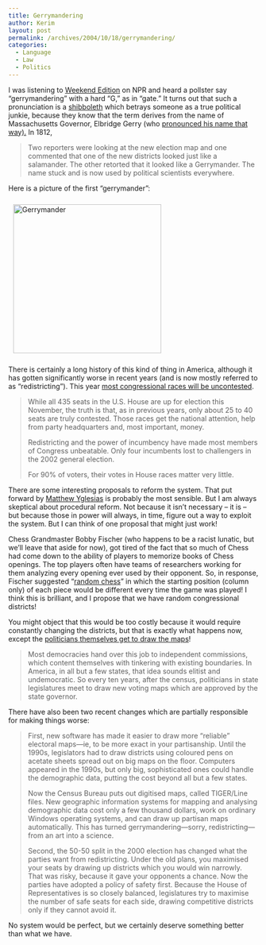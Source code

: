 ```yaml
---
title: Gerrymandering
author: Kerim
layout: post
permalink: /archives/2004/10/18/gerrymandering/
categories:
  - Language
  - Law
  - Politics
---
```

I was listening to <a href="http://www.npr.org/rundowns/rundown.php?prgDate=17-Oct-2004&#38;prgId=10" onclick="_gaq.push(['_trackEvent', 'outbound-article', 'http://www.npr.org/rundowns/rundown.php?prgDate=17-Oct-2004&prgId=10', 'Weekend Edition']);" >Weekend Edition</a> on NPR and heard a pollster say &#8220;gerrymandering&#8221; with a hard &#8220;G,&#8221; as in &#8220;gate.&#8221; It turns out that such a pronunciation is a <a href="http://en.wikipedia.org/wiki/Shibboleth" onclick="_gaq.push(['_trackEvent', 'outbound-article', 'http://en.wikipedia.org/wiki/Shibboleth', ' shibboleth']);" > shibboleth</a> which betrays someone as a true political junkie, because they know that the term derives from the name of Massachusetts Governor, Elbridge Gerry (who <a href="http://en.wikipedia.org/wiki/Gerrymandering#Origins_of_the_term" onclick="_gaq.push(['_trackEvent', 'outbound-article', 'http://en.wikipedia.org/wiki/Gerrymandering#Origins_of_the_term', 'pronounced his name that way).']);" >pronounced his name that way).</a> In 1812,

> Two reporters were looking at the new election map and one commented that one of the new districts looked just like a salamander. The other retorted that it looked like a Gerrymander. The name stuck and is now used by political scientists everywhere.

Here is a picture of the first &#8220;gerrymander&#8221;:

<img src="http://test.oxus.net/images/Gerrymander.jpeg" height="300" width="298" border="0" hspace="10" vspace="10" alt="Gerrymander" title="Gerrymander" />

There is certainly a long history of this kind of thing in America, although it has gotten significantly worse in recent years (and is now mostly referred to as &#8220;redistricting&#8221;). This year <a href="http://www.usatoday.com/news/politicselections/nation/ushouse/2004-10-04-uncontested-house_x.htm?POE=NEWISVA" onclick="_gaq.push(['_trackEvent', 'outbound-article', 'http://www.usatoday.com/news/politicselections/nation/ushouse/2004-10-04-uncontested-house_x.htm?POE=NEWISVA', 'most congressional races will be uncontested']);" >most congressional races will be uncontested</a>.

> While all 435 seats in the U.S. House are up for election this November, the truth is that, as in previous years, only about 25 to 40 seats are truly contested. Those races get the national attention, help from party headquarters and, most important, money.
> 
> Redistricting and the power of incumbency have made most members of Congress unbeatable. Only four incumbents lost to challengers in the 2002 general election.
> 
> For 90% of voters, their votes in House races matter very little.

There are some interesting proposals to reform the system. That put forward by <a href="http://yglesias.typepad.com/matthew/2004/09/gerrymandering.html" onclick="_gaq.push(['_trackEvent', 'outbound-article', 'http://yglesias.typepad.com/matthew/2004/09/gerrymandering.html', 'Matthew Yglesias']);" >Matthew Yglesias</a> is probably the most sensible. But I am always skeptical about procedural reform. Not because it isn&#8217;t necessary &#8211; it is &#8211; but because those in power will always, in time, figure out a way to exploit the system. But I can think of one proposal that might just work!

Chess Grandmaster Bobby Fischer (who happens to be a racist lunatic, but we&#8217;ll leave that aside for now), got tired of the fact that so much of Chess had come down to the ability of players to memorize books of Chess openings. The top players often have teams of researchers working for them analyzing every opening ever used by their opponent. So, in response, Fischer suggested &#8220;<a href="http://en.wikipedia.org/wiki/Fischer_Random_Chess" onclick="_gaq.push(['_trackEvent', 'outbound-article', 'http://en.wikipedia.org/wiki/Fischer_Random_Chess', 'random chess']);" >random chess</a>&#8221; in which the starting position (column only) of each piece would be different every time the game was played! I think this is brilliant, and I propose that we have random congressional districts!

You might object that this would be too costly because it would require constantly changing the districts, but that is exactly what happens now, except the <a href="http://www.economist.com/world/na/displaystory.cfm?story_id=1099030" onclick="_gaq.push(['_trackEvent', 'outbound-article', 'http://www.economist.com/world/na/displaystory.cfm?story_id=1099030', 'politicians themselves get to draw the maps']);" >politicians themselves get to draw the maps</a>!

> Most democracies hand over this job to independent commissions, which content themselves with tinkering with existing boundaries. In America, in all but a few states, that idea sounds elitist and undemocratic. So every ten years, after the census, politicians in state legislatures meet to draw new voting maps which are approved by the state governor. 

There have also been two recent changes which are partially responsible for making things worse:

> First, new software has made it easier to draw more “reliable” electoral maps—ie, to be more exact in your partisanship. Until the 1990s, legislators had to draw districts using coloured pens on acetate sheets spread out on big maps on the floor. Computers appeared in the 1990s, but only big, sophisticated ones could handle the demographic data, putting the cost beyond all but a few states.
> 
> Now the Census Bureau puts out digitised maps, called TIGER/Line files. New geographic information systems for mapping and analysing demographic data cost only a few thousand dollars, work on ordinary Windows operating systems, and can draw up partisan maps automatically. This has turned gerrymandering—sorry, redistricting—from an art into a science.
> 
> Second, the 50-50 split in the 2000 election has changed what the parties want from redistricting. Under the old plans, you maximised your seats by drawing up districts which you would win narrowly. That was risky, because it gave your opponents a chance. Now the parties have adopted a policy of safety first. Because the House of Representatives is so closely balanced, legislatures try to maximise the number of safe seats for each side, drawing competitive districts only if they cannot avoid it.

No system would be perfect, but we certainly deserve something better than what we have.

